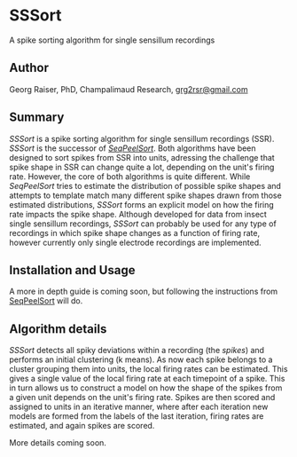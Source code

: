 # SSSort
A spike sorting algorithm for single sensillum recordings
 
## Author
Georg Raiser, PhD, Champalimaud Research, grg2rsr@gmail.com
 
## Summary
_SSSort_ is a spike sorting algorithm for single sensillum recordings (SSR). _SSSort_ is the successor of [_SeqPeelSort_](https://github.com/grg2rsr/SeqPeelSort). Both algorithms have been designed to sort spikes from SSR into units, adressing the challenge that spike shape in SSR can change quite a lot, depending on the unit's firing rate. However, the core of both algorithms is quite different. While _SeqPeelSort_ tries to estimate the distribution of possible spike shapes and attempts to template match many different spike shapes drawn from those estimated distributions, _SSSort_ forms an explicit model on how the firing rate impacts the spike shape. Although developed for data from insect single sensillum recordings, _SSSort_ can probably be used for any type of recordings in which spike shape changes as a function of firing rate, however currently only single electrode recordings are implemented.
 
## Installation and Usage
A more in depth guide is coming soon, but following the instructions from [SeqPeelSort](https://github.com/grg2rsr/SeqPeelSort) will do.
 
## Algorithm details
_SSSort_ detects all spiky deviations within a recording (the _spikes_) and performs an initial clustering (k means). As now each spike belongs to a cluster grouping them into units, the local firing rates can be estimated. This gives a single value of the local firing rate at each timepoint of a spike. This in turn allows us to construct a model on how the shape of the spikes from a given unit depends on the unit's firing rate. Spikes are then scored and assigned to units in an iterative manner, where after each iteration new models are formed from the labels of the last iteration, firing rates are estimated, and again spikes are scored.
 
More details coming soon.

